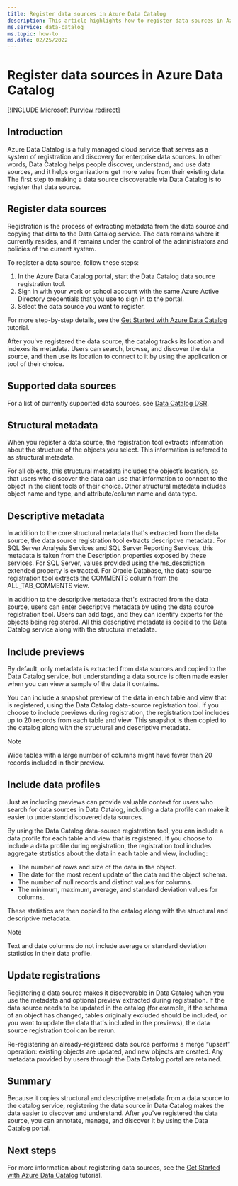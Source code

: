 ```yaml
---
title: Register data sources in Azure Data Catalog
description: This article highlights how to register data sources in Azure Data Catalog, including the metadata fields extracted during registration.
ms.service: data-catalog
ms.topic: how-to
ms.date: 02/25/2022
---
```


# Register data sources in Azure Data Catalog

[!INCLUDE [Microsoft Purview redirect](../../includes/data-catalog-use-purview.md)]

## Introduction

Azure Data Catalog is a fully managed cloud service that serves as a system of registration and discovery for enterprise data sources. In other words, Data Catalog helps people discover, understand, and use data sources, and it helps organizations get more value from their existing data. The first step to making a data source discoverable via Data Catalog is to register that data source.

## Register data sources

Registration is the process of extracting metadata from the data source and copying that data to the Data Catalog service. The data remains where it currently resides, and it remains under the control of the administrators and policies of the current system.

To register a data source, follow these steps:
1. In the Azure Data Catalog portal, start the Data Catalog data source registration tool. 
2. Sign in with your work or school account with the same Azure Active Directory credentials that you use to sign in to the portal.
3. Select the data source you want to register.

For more step-by-step details, see the [Get Started with Azure Data Catalog](data-catalog-get-started.md) tutorial.

After you've registered the data source, the catalog tracks its location and indexes its metadata. Users can search, browse, and discover the data source, and then use its location to connect to it by using the application or tool of their choice.

## Supported data sources

For a list of currently supported data sources, see [Data Catalog DSR](data-catalog-dsr.md).

## Structural metadata

When you register a data source, the registration tool extracts information about the structure of the objects you select. This information is referred to as structural metadata.

For all objects, this structural metadata includes the object’s location, so that users who discover the data can use that information to connect to the object in the client tools of their choice. Other structural metadata includes object name and type, and attribute/column name and data type.

## Descriptive metadata

In addition to the core structural metadata that's extracted from the data source, the data source registration tool extracts descriptive metadata. For SQL Server Analysis Services and SQL Server Reporting Services, this metadata is taken from the Description properties exposed by these services. For SQL Server, values provided using the ms\_description extended property is extracted. For Oracle Database, the data-source registration tool extracts the COMMENTS column from the ALL\_TAB\_COMMENTS view.

In addition to the descriptive metadata that's extracted from the data source, users can enter descriptive metadata by using the data source registration tool. Users can add tags, and they can identify experts for the objects being registered. All this descriptive metadata is copied to the Data Catalog service along with the structural metadata.

## Include previews

By default, only metadata is extracted from data sources and copied to the Data Catalog service, but understanding a data source is often made easier when you can view a sample of the data it contains.

You can include a snapshot preview of the data in each table and view that is registered, using the Data Catalog data-source registration tool. If you choose to include previews during registration, the registration tool includes up to 20 records from each table and view. This snapshot is then copied to the catalog along with the structural and descriptive metadata.

> [!NOTE]
> Wide tables with a large number of columns might have fewer than 20 records included in their preview.

## Include data profiles

Just as including previews can provide valuable context for users who search for data sources in Data Catalog, including a data profile can make it easier to understand discovered data sources.

By using the Data Catalog data-source registration tool, you can include a data profile for each table and view that is registered. If you choose to include a data profile during registration, the registration tool includes aggregate statistics about the data in each table and view, including:

* The number of rows and size of the data in the object.
* The date for the most recent update of the data and the object schema.
* The number of null records and distinct values for columns.
* The minimum, maximum, average, and standard deviation values for columns.

These statistics are then copied to the catalog along with the structural and descriptive metadata.

> [!NOTE]
> Text and date columns do not include average or standard deviation statistics in their data profile.

## Update registrations

Registering a data source makes it discoverable in Data Catalog when you use the metadata and optional preview extracted during registration. If the data source needs to be updated in the catalog (for example, if the schema of an object has changed, tables originally excluded should be included, or you want to update the data that's included in the previews), the data source registration tool can be rerun.

Re-registering an already-registered data source performs a merge “upsert” operation: existing objects are updated, and new objects are created. Any metadata provided by users through the Data Catalog portal are retained.

## Summary

Because it copies structural and descriptive metadata from a data source to the catalog service, registering the data source in Data Catalog makes the data easier to discover and understand. After you've registered the data source, you can annotate, manage, and discover it by using the Data Catalog portal.

## Next steps

For more information about registering data sources, see the [Get Started with Azure Data Catalog](data-catalog-get-started.md) tutorial.
